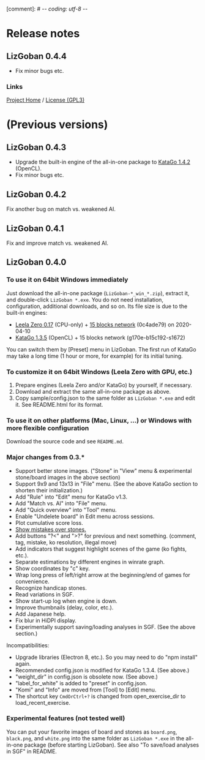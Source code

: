 [comment]: # -*- coding: utf-8 -*-

# Release notes

## LizGoban 0.4.4

* Fix minor bugs etc.

### Links

[Project Home](https://github.com/kaorahi/lizgoban) /
[License (GPL3)](https://github.com/kaorahi/lizgoban/blob/master/LICENSE.txt)

# (Previous versions)

## LizGoban 0.4.3

* Upgrade the built-in engine of the all-in-one package to [KataGo 1.4.2](https://github.com/lightvector/KataGo/releases/tag/v1.4.2) (OpenCL).
* Fix minor bugs etc.

## LizGoban 0.4.2

Fix another bug on match vs. weakened AI.

## LizGoban 0.4.1

Fix and improve match vs. weakened AI.

## LizGoban 0.4.0

### To use it on 64bit Windows immediately

Just download the all-in-one package (`LizGoban-*_win_*.zip`), extract it, and double-click `LizGoban *.exe`. You do not need installation, configuration, additional downloads, and so on. Its file size is due to the built-in engines:

* [Leela Zero 0.17](https://github.com/leela-zero/leela-zero/releases/tag/v0.17) (CPU-only) + [15 blocks network](https://github.com/leela-zero/leela-zero/issues/2192) (0c4ade79) on 2020-04-10
* [KataGo 1.3.5](https://github.com/lightvector/KataGo/releases/tag/v1.3.5) (OpenCL) + 15 blocks network (g170e-b15c192-s1672)

You can switch them by [Preset] menu in LizGoban. The first run of KataGo may take a long time (1 hour or more, for example) for its initial tuning.

### To customize it on 64bit Windows (Leela Zero with GPU, etc.)

1. Prepare engines (Leela Zero and/or KataGo) by yourself, if necessary.
2. Download and extract the same all-in-one package as above.
3. Copy sample/config.json to the same folder as `LizGoban *.exe` and edit it. See README.html for its format.

### To use it on other platforms (Mac, Linux, ...) or Windows with more flexible configuration

Download the source code and see `README.md`.

### Major changes from 0.3.*

* Support better stone images. ("Stone" in "View" menu & experimental stone/board images in the above section)
* Support 9x9 and 13x13 in "File" menu. (See the above KataGo section to shorten their initialization.)
* Add "Rule" into "Edit" menu for KataGo v1.3.
* Add "Match vs. AI" into "File" menu.
* Add "Quick overview" into "Tool" menu.
* Enable "Undelete board" in Edit menu across sessions.
* Plot cumulative score loss.
* [Show mistakes over stones.](https://github.com/featurecat/lizzie/issues/671#issuecomment-586090067)
* Add buttons "?<" and ">?" for previous and next something. (comment, tag, mistake, ko resolution, illegal move)
* Add indicators that suggest highlight scenes of the game (ko fights, etc.).
* Separate estimations by different engines in winrate graph.
* Show coordinates by "c" key.
* Wrap long press of left/right arrow at the beginning/end of games for convenience.
* Recognize handicap stones.
* Read variations in SGF.
* Show start-up log when engine is down.
* Improve thumbnails (delay, color, etc.).
* Add Japanese help.
* Fix blur in HiDPI display.
* Experimentally support saving/loading analyses in SGF. (See the above section.)

Incompatibilities:

* Upgrade libraries (Electron 8, etc.). So you may need to do "npm install" again.
* Recommended config.json is modified for KataGo 1.3.4. (See above.)
* "weight_dir" in config.json is obsolete now. (See above.)
* "label_for_white" is added to "preset" in config.json.
* "Komi" and "Info" are moved from [Tool] to [Edit] menu.
* The shortcut key `CmdOrCtrl+?` is changed from open_exercise_dir to load_recent_exercise.

### Experimental features (not tested well)

You can put your favorite images of board and stones as `board.png`, `black.png`, and `white.png` into the same folder as `LizGoban *.exe` in the all-in-one package (before starting LizGoban). See also "To save/load analyses in SGF" in README.
